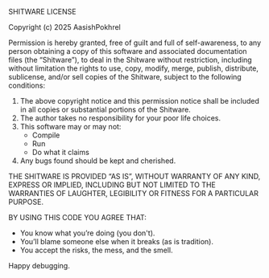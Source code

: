 SHITWARE LICENSE

Copyright (c) 2025 AasishPokhrel

Permission is hereby granted, free of guilt and full of self-awareness, to any person obtaining a copy of this software
and associated documentation files (the “Shitware”), to deal in the Shitware without restriction, including without
limitation the rights to use, copy, modify, merge, publish, distribute, sublicense, and/or sell copies of the Shitware,
subject to the following conditions:

1. The above copyright notice and this permission notice shall be included in all copies or substantial portions of the Shitware.
2. The author takes no responsibility for your poor life choices.
3. This software may or may not:
    - Compile
    - Run
    - Do what it claims
4. Any bugs found should be kept and cherished.

THE SHITWARE IS PROVIDED “AS IS”, WITHOUT WARRANTY OF ANY KIND, EXPRESS OR IMPLIED, INCLUDING BUT NOT LIMITED TO THE
WARRANTIES OF LAUGHTER, LEGIBILITY OR FITNESS FOR A PARTICULAR PURPOSE.

BY USING THIS CODE YOU AGREE THAT:
- You know what you’re doing (you don't).
- You’ll blame someone else when it breaks (as is tradition).
- You accept the risks, the mess, and the smell.

Happy debugging.

